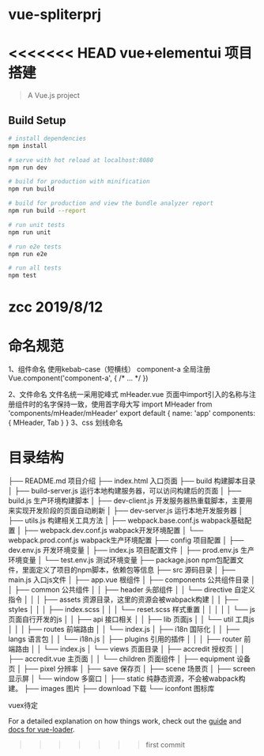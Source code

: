 # vue-spliterprj
<<<<<<< HEAD
vue+elementui 项目搭建
=======

> A Vue.js project

## Build Setup

``` bash
# install dependencies
npm install

# serve with hot reload at localhost:8080
npm run dev

# build for production with minification
npm run build

# build for production and view the bundle analyzer report
npm run build --report

# run unit tests
npm run unit

# run e2e tests
npm run e2e

# run all tests
npm test
```
# zcc 2019/8/12
# 命名规范

1、组件命名  使用kebab-case（短横线）  component-a
  全局注册
  Vue.component('component-a', { /* ... */ })
  <!-- 在 html 模板中始终使用 kebab-case -->
  <div id="app">
    <component-a></component-a>
  </div>
2、文件命名
文件名统一采用驼峰式  mHeader.vue
页面中import引入的名称与注册组件时的名字保持一致，使用首字母大写
import MHeader from 'components/mHeader/mHeader'
export default {
  name: 'app'
  components: {
    MHeader,
    Tab
  }
}
3、css
划线命名 <p class="nav-wrap"></p>

# 目录结构

├── README.md                     项目介绍
├── index.html                    入口页面
├── build                         构建脚本目录
│  ├── build-server.js            运行本地构建服务器，可以访问构建后的页面
│  ├── build.js                   生产环境构建脚本
│  ├── dev-client.js              开发服务器热重载脚本，主要用来实现开发阶段的页面自动刷新
│  ├── dev-server.js              运行本地开发服务器
│  ├── utils.js                   构建相关工具方法
│  ├── webpack.base.conf.js       wabpack基础配置
│  ├── webpack.dev.conf.js        wabpack开发环境配置
│  └── webpack.prod.conf.js       wabpack生产环境配置
├── config                        项目配置
│  ├── dev.env.js                 开发环境变量
│  ├── index.js                   项目配置文件
│  ├── prod.env.js                生产环境变量
│  └── test.env.js                测试环境变量
├── package.json                  npm包配置文件，里面定义了项目的npm脚本，依赖包等信息
├── src                           源码目录
│  ├── main.js                    入口js文件
│  ├── app.vue                    根组件
│  ├── components                 公共组件目录
│  │  ├── common                  公共组件
│  │  ├── header                  头部组件
│  │  └── directive               自定义指令
│  │
│  ├── assets                     资源目录，这里的资源会被wabpack构建
│  │  ├── styles
│  │  │   ├── index.scss
│  │  │   └── reset.scss           样式重置
│  │  │
│  │  └── js                      页面自行开发的js
│  │     ├── api                  接口相关
│  │     ├── lib                  页面js
│  │     └── util                 工具js
│  │
│  ├── routes                     前端路由
│  │  └── index.js
│  ├── i18n                       国际化
│  │  ├── langs                   语言包
│  │  └── i18n.js
│  ├── plugins                    引用的插件
│  │
│  ├── router                     前端路由
│  │  └── index.js
│  └── views                      页面目录
│     ├── accredit                授权页
│     │   ├── accredit.vue        主页面
│     │   └── children            页面组件
│     ├── equipment               设备页
│     ├── pixel                   分辨率
│     ├── save                    保存页
│     ├── scene                   场景页
│     ├── screen                  显示屏
│     └── window                  多窗口
│
├── static                        纯静态资源，不会被wabpack构建。
   ├── images                     图片
   ├── download                   下载
   └── iconfont                   图标库

vuex待定

For a detailed explanation on how things work, check out the [guide](http://vuejs-templates.github.io/webpack/) and [docs for vue-loader](http://vuejs.github.io/vue-loader).
>>>>>>> first commit
